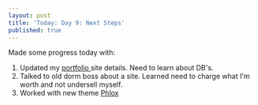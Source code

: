 ```yaml
---
layout: post
title: 'Today: Day 9: Next Steps'
published: true
---
```


Made some progress today with:
1. Updated my <a href="https://josephbalog.com/Portfolio/"> portfolio </a> site details. Need to learn about DB's.
2. Talked to old dorm boss about a site. Learned need to charge what I'm worth and not undersell myself.
3. Worked with new theme <a href="https://bigfontsite.com/download/phlox-bc.html">Phlox</a>
